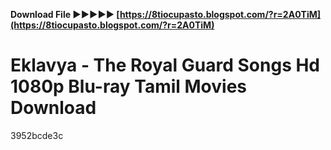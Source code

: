 **Download File ►►►►► [https://8tiocupasto.blogspot.com/?r=2A0TiM](https://8tiocupasto.blogspot.com/?r=2A0TiM)**


 
# Eklavya - The Royal Guard Songs Hd 1080p Blu-ray Tamil Movies Download
   3952bcde3c
 
